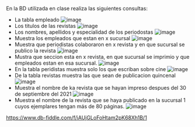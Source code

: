 En la BD utilizada en clase realiza las siguientes consultas:

* La tabla empleado
![image](https://user-images.githubusercontent.com/99296446/172027706-1adca57d-8342-46fc-bf36-abe4ebaa8ee5.png)
* Los titulos de las revistas
![image](https://user-images.githubusercontent.com/99296446/172027738-3fdccd36-9030-4b41-b7d6-ed26d1cea400.png)
* Los nombres, apellidos y especialidad de los periodostas
![image](https://user-images.githubusercontent.com/99296446/172027776-7b062f2c-266f-4fd4-9f61-986dc635f957.png)
* Muestra los empleados que estan en x sucursal
![image](https://user-images.githubusercontent.com/99296446/172028006-339ce90e-6c2d-4d74-99f8-257414ebac90.png)
* Muestra que periodistas colaboraron en x revista y en que sucursal se publico la revista
![image](https://user-images.githubusercontent.com/99296446/172028120-81ef18ba-901c-4c06-8617-c3a2fa3f9d0b.png)
* Mustra que seccion esta en x revista, en que sucursal se imprimio y que empleados estan en esa sucursal.
![image](https://user-images.githubusercontent.com/99296446/172028488-031f2c0a-faab-48a1-949e-c82a81747e3e.png)
* En la tabla peridistas muestra solo los que escriban sobre cine
![image](https://user-images.githubusercontent.com/99296446/172028855-a10a456b-8384-4688-9324-11fb033745cc.png)
* De la tabla revistas muestra las que sean de publicacion quincenal
![image](https://user-images.githubusercontent.com/99296446/172028919-fc7ddfe8-3156-4314-912e-e3c2fe75f450.png)
* Muestra el nombre de ka revista que se hayan impreso despues del 30 de septiembre del 2021
![image](https://user-images.githubusercontent.com/99296446/172029009-a1aee455-c0e9-4d86-accd-1142b168114e.png)
* Muestra el nombre de la revista que se haya publicado en la sucursal 1 cuyos ejemplares tengan más de 80 páginas.
![image](https://user-images.githubusercontent.com/99296446/172029112-667f6751-6a3c-4182-84d1-4cb1eba003e6.png)

https://www.db-fiddle.com/f/iAUjGLoFoHtam2pK68Xh1B/1

